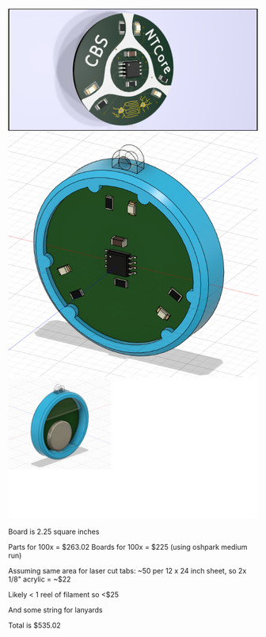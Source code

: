 ![pcb](/cbs_badge/cbs_badge_render.png?raw=true "Rough Render")
![front](/cad_front.png?raw=true "CAD front")
![back](/cad_back.png?raw=true "CAD back")

Board is 2.25 square inches

Parts for 100x = $263.02
Boards for 100x = $225 (using oshpark medium run)

Assuming same area for laser cut tabs:
~50 per 12 x 24 inch sheet, so 2x 1/8" acrylic = ~$22

Likely < 1 reel of filament so <$25

And some string for lanyards

Total is $535.02